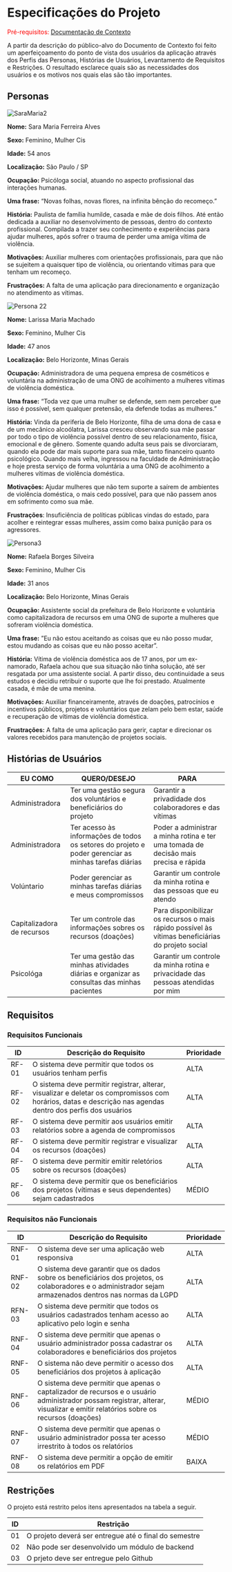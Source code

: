 # Especificações do Projeto

<span style="color:red">Pré-requisitos: <a href="1-Documentação de Contexto.md"> Documentação de Contexto</a></span>

A partir da descrição do público-alvo do Documento de Contexto foi feito um aperfeiçoamento do ponto de vista dos usuários da aplicação através dos Perfis das Personas, Histórias de Usuários, Levantamento de Requisitos e Restrições. O resultado esclarece quais são as necessidades dos usuários e os motivos nos quais elas são tão importantes.

## Personas

![SaraMaria2](https://user-images.githubusercontent.com/128602472/228576983-a43d0673-e65d-4e8c-b73f-c9982aba701f.jpg)

**Nome:** Sara Maria Ferreira Alves 

**Sexo:** Feminino, Mulher Cis

**Idade:** 54 anos

**Localização:** São Paulo / SP

**Ocupação:**  Psicóloga social, atuando no aspecto profissional das interações humanas.

**Uma frase:** “Novas folhas, novas flores, na infinita bênção do recomeço.”

**História:** Paulista de família humilde, casada e mãe de dois filhos. Até então dedicada a auxiliar no desenvolvimento de pessoas, dentro do contexto profissional. Compilada a trazer seu conhecimento e experiências para ajudar mulheres, após sofrer o trauma de perder uma amiga vítima de violência.

**Motivações:** Auxiliar mulheres com orientações profissionais, para que não se sujeitem a quaisquer tipo de violência, ou orientando vítimas para que tenham um recomeço.

**Frustrações:** A falta de uma aplicação para direcionamento e organização no atendimento as vítimas.


 ![Persona 22](https://user-images.githubusercontent.com/128602472/229167298-d983987c-bd1d-430a-8f54-b09d832ee35f.jpg)

 
**Nome:** Larissa Maria Machado 
 
**Sexo:** Feminino, Mulher Cis 
 
**Idade:** 47 anos 
 
**Localização:** Belo Horizonte, Minas Gerais 
 
**Ocupação:** Administradora de uma pequena empresa de cosméticos e voluntária na administração de uma ONG de acolhimento a mulheres vítimas de violência doméstica.
 
**Uma frase:** “Toda vez que uma mulher se defende, sem nem perceber que isso é possível, sem qualquer pretensão, ela defende todas as mulheres.”

**História:** Vinda da periferia de Belo Horizonte, filha de uma dona de casa e de um mecânico alcoólatra, Larissa cresceu observando sua mãe passar por todo o tipo de violência possível dentro de seu relacionamento, física, emocional e de gênero. Somente quando adulta seus pais se divorciaram, quando ela pode dar mais suporte para sua mãe, tanto financeiro quanto psicológico. Quando mais velha, ingressou na faculdade de Administração e hoje presta serviço de forma voluntária a uma ONG de acolhimento a mulheres vítimas de violência doméstica. 

**Motivações:** Ajudar mulheres que não tem suporte a saírem de ambientes de violência doméstica, o mais cedo possível, para que não passem anos em sofrimento como sua mãe. 

**Frustrações**: Insuficiência de políticas públicas vindas do estado, para acolher e reintegrar essas mulheres, assim como  baixa punição para os agressores.

![Persona3](https://user-images.githubusercontent.com/128602472/229170975-21a3019a-cee1-42d2-a05d-19b247d99232.jpg)

**Nome:** Rafaela Borges Silveira

**Sexo:** Feminino, Mulher Cis

**Idade:** 31 anos

**Localização:** Belo Horizonte, Minas Gerais

**Ocupação:** Assistente social da prefeitura de Belo Horizonte e voluntária como capitalizadora de recursos em uma ONG de suporte a mulheres que sofreram violência doméstica.

**Uma frase:** ”Eu não estou aceitando as coisas que eu não posso mudar, estou mudando as coisas que eu não posso aceitar”.

**História:** Vítima de violência doméstica aos de 17 anos, por um ex-namorado, Rafaela achou que sua situação não tinha solução, até ser resgatada por uma assistente social. A partir disso, deu continuidade a seus estudos e decidiu retribuir o suporte que lhe foi prestado. Atualmente casada, é mãe de uma menina.

**Motivações:** Auxiliar financeiramente, através de doações, patrocínios e incentivos públicos, projetos e voluntários que zelam pelo bem estar, saúde e recuperação de vítimas de violência doméstica.

**Frustrações:** A falta de uma aplicação para gerir, captar e direcionar os valores recebidos para manutenção de projetos sociais.


## Histórias de Usuários

|    EU COMO            |QUERO/DESEJO                         |PARA                         |
|----------------|-------------------------------|-----------------------------|
|Administradora| Ter uma gestão segura dos voluntários e beneficiários do projeto| Garantir a privadidade dos colaboradores e das vítimas |
|Administradora| Ter acesso às informações de todos os setores do projeto e poder gerenciar as minhas tarefas diárias| Poder a administrar a minha rotina e ter uma tomada de decisão mais precisa e rápida |
|Volúntario| Poder gerenciar as minhas tarefas diárias e meus compromissos| Garantir um controle da minha rotina e das pessoas que eu atendo |
|Capitalizadora de recursos| Ter um controle das informações sobres os recursos (doações) | Para disponibilizar os recursos o mais rápido possível às vítimas beneficiárias do projeto social |
|Psicológa| Ter uma gestão das minhas atividades diárias e organizar as consultas das minhas pacientes | Garantir um controle da minha rotina e privacidade das pessoas atendidas por mim|

## Requisitos

### Requisitos Funcionais

|ID    | Descrição do Requisito  | Prioridade |
|------|-----------------------------------------|----|
|RF-01| O sistema deve permitir que todos os usuários tenham perfis | ALTA | 
|RF-02| O sistema deve permitir registrar, alterar, visualizar e deletar os compromissos com horários, datas e descrição nas agendas dentro dos perfis dos usuários| ALTA |
|RF-03| O sistema deve permitir aos usuários emitir relatórios sobre a agenda de compromissos   | ALTA |
|RF-04| O sistema deve permitir registrar e visualizar os recursos (doações) | ALTA |
|RF-05| O sistema deve permitir emitir reletórios sobre os recursos (doações) | ALTA |
|RF-06| O sistema deve permitir que os beneficiários dos projetos (vítimas e seus dependentes) sejam cadastrados| MÉDIO |



### Requisitos não Funcionais

|ID     | Descrição do Requisito  |Prioridade |
|-------|-------------------------|----|
|RNF-01| O sistema deve ser uma aplicação web responsiva| ALTA | 
|RNF-02| O sistema deve garantir que os dados sobre os beneficiários dos projetos, os colaboradores e o administrador sejam armazenados dentros nas normas da LGPD |    ALTA |
|RFN-03| O sistema deve permitir que todos os usuários cadastrados tenham acesso ao aplicativo pelo login e senha | ALTA |
|RNF-04| O sistema deve permitir que apenas o usuário administrador possa cadastrar os colaboradores e beneficiários dos projetos| ALTA |
|RNF-05| O sistema não deve permitir o acesso dos beneficiários dos projetos à aplicação| ALTA |
|RNF-06| O sistema deve permitir que apenas o captalizador de recursos e o usuário administrador possam registrar, alterar, visualizar e emitir relatórios sobre os recursos (doações)| MÉDIO |
|RNF-07| O sistema deve permitir que apenas o usuário administrador possa ter acesso irrestrito à todos os relatórios| MÉDIO | 
|RNF-08| O sistema deve permitir a opção de emitir os relatórios em PDF| BAIXA | 


## Restrições

O projeto está restrito pelos itens apresentados na tabela a seguir.

|ID| Restrição                                             |
|--|-------------------------------------------------------|
|01| O projeto deverá ser entregue até o final do semestre |
|02| Não pode ser desenvolvido um módulo de backend        |
|03| O prjeto deve ser entregue pelo Github                |

